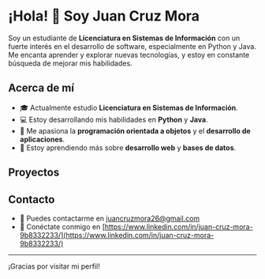 # ¡Hola! 👋 Soy Juan Cruz Mora

Soy un estudiante de **Licenciatura en Sistemas de Información** con un fuerte interés en el desarrollo de software, especialmente en Python y Java. Me encanta aprender y explorar nuevas tecnologías, y estoy en constante búsqueda de mejorar mis habilidades.

## Acerca de mí

- 🎓 Actualmente estudio **Licenciatura en Sistemas de Información**.
- 💻 Estoy desarrollando mis habilidades en **Python** y **Java**.
- 🚀 Me apasiona la **programación orientada a objetos** y el **desarrollo de aplicaciones**.
- 🌱 Estoy aprendiendo más sobre **desarrollo web** y **bases de datos**.

## Proyectos


## Contacto

- 📧 Puedes contactarme en [juancruzmora26@gmail.com](mailto:juancruzmora26@gmail.com)
- 🔗 Conéctate conmigo en [https://www.linkedin.com/in/juan-cruz-mora-9b8332233/](https://www.linkedin.com/in/juan-cruz-mora-9b8332233/)

---

¡Gracias por visitar mi perfil!

